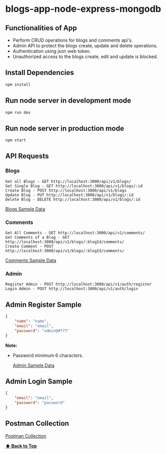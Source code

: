 # blogs-app-node-express-mongodb

## Functionalities of App

- Perform CRUD operations for blogs and comments api's.
- Admin API to protect the blogs create, update and delete operations.
- Authentication using json web token.
- Unauthorized access to the blogs create, edit and update is blocked.

## Install Dependencies

```sh
npm install
```

## Run node server in development mode

```sh
npm run dev
```

## Run node server in production mode

```sh
npm start
```

## API Requests
### Blogs

```API
Get all Blogs - GET http://localhost:3000/api/v1/blogs/ 
Get Single Blog - GET http://localhost:3000/api/v1/blogs/:id
Create Blog - POST http://localhost:3000/api/v1/blogs
Update Blog - PUT http://localhost:3000/api/v1/blogs/:id
Delete Blog - DELETE http://localhost:3000/api/v1/blogs/:id
```

[Blogs Sample Data](https://github.com/jisshub/blogs-app-node-express-mongodb/blob/main/_data/blogs.json)
### Comments

```API
Get All Comments - GET http://localhost:3000/api/v1/comments/
Get Comments of a Blog - GET http://localhost:3000/api/v1/blogs/:blogId/comments/
Create Comment - POST http://localhost:3000/api/v1/blogs/:blogId/comments/
```

[Comments Sample Data](https://github.com/jisshub/blogs-app-node-express-mongodb/blob/main/_data/comments.json)

### Admin

```API
Register Admin - POST http://localhost:3000/api/v1/auth/register
Login Admin - POST http://localhost:3000/api/v1/auth/login
```

## Admin Register Sample

```json
{
    "name": "name",
    "email": "email",
    "password": "admin@#777"
}
```

**Note:**

- Password minimum 6 characters.

    [Admin Sample Data](https://github.com/jisshub/blogs-app-node-express-mongodb/blob/main/_data/admin.json)


## Admin Login Sample

```json
{
    "email": "email",
    "password": "password"
}
```

## Postman Collection

[Postman Collection](https://github.com/jisshub/blogs-app-node-express-mongodb/blob/main/Blogs%20API.postman_collection.json)

**[⬆ Back to Top](#blogs-app-node-express-mongodb)**

